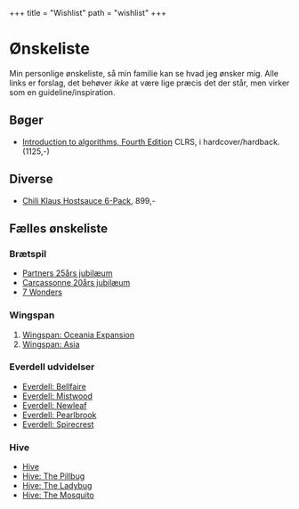 +++
title = "Wishlist"
path = "wishlist"
+++

# Ønskeliste

Min personlige ønskeliste, så min familie kan se hvad jeg ønsker mig.
Alle links er forslag, det behøver _ikke_ at være lige præcis det der står,
men virker som en guideline/inspiration.

## Bøger
* [Introduction to algorithms, Fourth Edition](https://www.polyteknisk.dk/home/Detaljer/9780262046305)
  CLRS, i hardcover/hardback. (1125,-)

## Diverse
* [Chili Klaus Hostsauce 6-Pack](https://chiliklaus.dk/collections/hot-sauces/products/chili-klaus-six-pack), 899,-



## Fælles ønskeliste

### Brætspil
* [Partners 25års jubilæum](https://www.pricerunner.dk/pl/613-5276286/Braetspil/Repos-Production-7-Wonders-Second-Edition-Sammenlign-Priser)
* [Carcassonne 20års jubilæum](https://www.spelexperten.dk/dk/selskabsspil/strategispil/carcassonne-20-ars-jubilaumsudgave-dk.html)
* [7 Wonders](https://www.pricerunner.dk/pl/613-5276286/Braetspil/Repos-Production-7-Wonders-Second-Edition-Sammenlign-Priser)

### Wingspan
1. [Wingspan: Oceania Expansion](https://www.spelexperten.dk/dk/selskabsspil/udvidelser/wingspan-oceania-expansion-exp-en.html)
2. [Wingspan: Asia](https://www.spelexperten.dk/dk/selskabsspil/strategispil/wingspan-asia-eng.html)

### Everdell udvidelser
* [Everdell: Bellfaire](https://www.spelexperten.dk/dk/selskabsspil/udvidelser/everdell-bellfaire-exp.html)
* [Everdell: Mistwood](https://www.spelexperten.dk/dk/selskabsspil/udvidelser/everdell-mistwood-exp.html)
* [Everdell: Newleaf](https://www.spelexperten.dk/dk/selskabsspil/udvidelser/everdell-newleaf-exp.html)
* [Everdell: Pearlbrook](https://www.spelexperten.dk/dk/selskabsspil/udvidelser/everdell-pearlbrook-exp.html)
* [Everdell: Spirecrest](https://www.spelexperten.dk/dk/selskabsspil/udvidelser/everdell-spirecrest-exp.html)

### Hive
* [Hive](https://www.faraos.dk/games/braetspil/g-h-i/hive/hive/hive-hive-grundspil)
* [Hive: The Pillbug](https://www.spelexperten.dk/dk/selskabsspil/udvidelser/hive-the-pillbug-exp.html)
* [Hive: The Ladybug](https://www.spelexperten.dk/dk/selskabsspil/udvidelser/hive-the-ladybug-exp.html)
* [Hive: The Mosquito](https://www.spelexperten.dk/dk/selskabsspil/udvidelser/hive-the-mosquito-exp.html)
